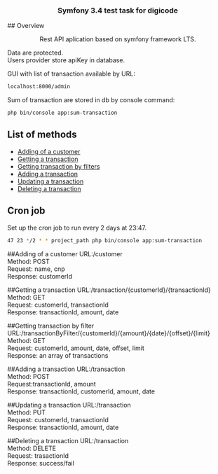 

<h3 align="center">Symfony 3.4 test task for digicode</h3>
## Overview
<p align="center">
  Rest API aplication based on symfony framework LTS.
</p>
<p>
Data are protected.<br>
Users provider store apiKey in database.<br>

GUI with list of transaction available by URL:

```sh
localhost:8000/admin
```

Sum of transaction are stored in db by console command:

```sh
php bin/console app:sum-transaction
```

<p/>


## List of methods

- [Adding of a customer](#add-of-a-customer)
- [Getting a transaction](#Getting-a-transaction)
- [Getting transaction by filters](#getting-transaction-by-filter)
- [Adding a transaction](#Adding-a-transaction)
- [Updating a transaction](#updating-a-transaction)
- [Deleting a transaction](#deleting-a-transaction)

## Cron job 

 Set up the cron job to run every 2 days at 23:47.
```sh
47 23 */2 * * project_path php bin/console app:sum-transaction
```

##Adding of a customer
URL:/customer<br>
Method: POST<br>
Request: name, cnp<br>
Response: customerId

##Getting a transaction
URL:/transaction/{customerId}/{transactionId}<br>
Method: GET<br>
Request: ​customerId, transactionId<br>
Response: transactionId, amount, date 

##Getting transaction by filter
URL:/transactionByFilter/{customerId}/{amount}/{date}/{offset}/{limit}<br>
Method: GET<br>
Request:​ customerId, amount, date, offset, limit<br>
Response:​ an array of transactions 

##Adding a transaction
URL:/transaction<br>
Method: POST<br>
Request:​ transactionId, amount<br>
Response:​ transactionId, customerId, amount, date 

##Updating a transaction
URL:/transaction<br>
Method: PUT<br>
Request: ​customerId, transactionId<br>
Response: transactionId, amount, date 

##Deleting a transaction
URL:/transaction<br>
Method: DELETE<br>
Request:​ trasactionId<br>
 Response:​ success/fail

